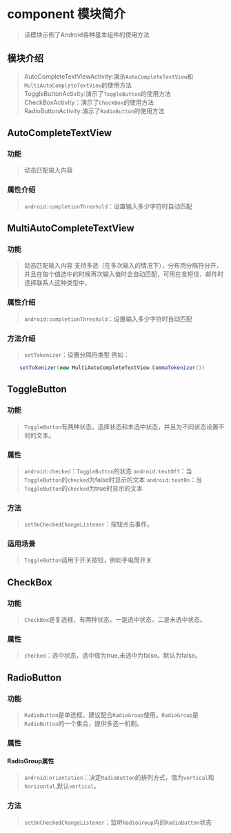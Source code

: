 # component 模块简介
> 该模块示例了Android各种基本组件的使用方法
## 模块介绍
> AutoCompleteTextViewActivity:演示`AutoCompleteTextView`和`  MultiAutoCompleteTextView`的使用方法  
> ToggleButtonActivity:演示了`ToggleButton`的使用方法  
> CheckBoxActivity：演示了`CheckBox`的使用方法  
> RadioButtonActivity:演示了`RadioButton`的使用方法  

## AutoCompleteTextView
### 功能
> 动态匹配输入内容

### 属性介绍
> `android:completionThreshold`：设置输入多少字符时自动匹配

## MultiAutoCompleteTextView
### 功能
> 动态匹配输入内容
> 支持多选（在多次输入的情况下），分布用分隔符分开，并且在每个值选中的时候再次输入值时会自动匹配，可用在发短信，邮件时选择联系人这种类型中。

### 属性介绍
> `android:completionThreshold`：设置输入多少字符时自动匹配

### 方法介绍
> `setTokenizer`：设置分隔符类型 例如：
```java 
	setTokenizer(new MultiAutoCompleteTextView.CommaTokenizer())
```

## ToggleButton
### 功能
> `ToggleButton`有两种状态，选择状态和未选中状态，并且为不同状态设置不同的文本。

### 属性
> `android:checked`：`ToggleButton`的状态
> `android:textOff`：当`ToggleButton`的`checked`为false时显示的文本
> `android:textOn`：当`ToggleButton`的`checked`为true时显示的文本
### 方法
> `setOnCheckedChangeListener`：按钮点击事件。
### 适用场景
> `ToggleButton`适用于开关按钮，例如手电筒开关

## CheckBox
### 功能
> `CheckBox`是复选框，有两种状态，一是选中状态，二是未选中状态。 
### 属性
> `checked`：选中状态，选中值为true,未选中为false。默认为false。

## RadioButton
### 功能
> `RadioButton`是单选框，建议配合`RadioGroup`使用。`RadioGroup`是`RadioButton`的一个集合，提供多选一机制。
### 属性
#### RadioGroup属性
> `android:orientation`：决定`RadioButton`的排列方式，值为`vertical`和`horizontal`,默认`vertical`。
### 方法
> `setOnCheckedChangeListener`：监听`RadioGroup`内的`RadioButton`状态
